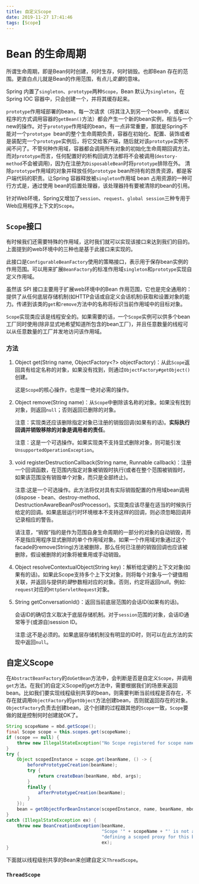 ```yaml
---
title: 自定义Scope
date: 2019-11-27 17:41:46
tags: [Scope]
---
```


# Bean 的生命周期

所谓生命周期，即是Bean何时创建，何时生存，何时销毁。也即Bean 存在的范围。更直白点儿就是Bean的作用范围，有点儿*变量*的意味。

Spring 内置了`singleton`、`prototype`两种`Scope`，Bean 默认为`singleton`，在Spring IOC 容器中，只会创建一个，并将其缓存起来。

`prototype`作用域部署的bean，每一次请求（将其注入到另一个bean中，或者以程序的方式调用容器的`getBean()`方法）都会产生一个新的bean实例，相当与一个new的操作。对于`prototype`作用域的bean，有一点非常重要，那就是Spring不能对一个`prototype `bean的整个生命周期负责，容器在初始化、配置、装饰或者是装配完一个`prototype`实例后，将它交给客户端，随后就对该`prototype`实例不闻不问了。不管何种作用域，容器都会调用所有对象的初始化生命周期回调方法，而对`prototype`而言，任何配置好的析构回调方法都将不会被调用(`destory-method`不会被调用)，因为在注册为`DisposableBean`时将`prototype`排除在外。 清除`prototype`作用域的对象并释放任何`prototype` bean所持有的昂贵资源，都是客户端代码的职责。让Spring 容器释放被`singleton`作用域 bean 占用资源的一种可行方式是，通过使用 bean的后置处理器，该处理器持有要被清除的bean的引用。

针对Web环境，Spring又增加了`session`、`request`、`global session`三种专用于Web应用程序上下文的`Scope`。

## `Scope`接口

有时候我们还需要特殊的作用域，这时我们就可以实现该接口来达到我们的目的。上面提到的web环境中的三种也是基于此接口来实现的。

此接口是`ConfigurableBeanFactory`使用的策略接口，表示用于保存bean实例的作用范围。可以用来扩展`BeanFactory`的标准作用域`singleton`和`prototype`实现自定义作用域。

虽然该 SPI 接口主要用于扩展web环境中的Bean 作用范围，它也是完全通用的：提供了从任何底层存储机制(如HTTP会话或自定义会话机制)获取和设置对象的能力。传递到该类的`get`和`remove`方法中的名称将标识当前作用域中的目标对象。

`Scope`实现类应该是线程安全的。如果需要的话，一个`Scope`实例可以供多个bean工厂同时使用(除非显式地希望知道所包含的bean工厂)，并且任意数量的线程可以从任意数量的工厂并发地访问该作用域。

### 方法

1. Object get(String name, ObjectFactory<?> objectFactory)：从此`Scope`返回具有给定名称的对象，如果没有找到，则通过`ObjectFactory#getObject()`创建。

   这是`Scope`的核心操作，也是惟一绝对必需的操作。

2. Object remove(String name)：从`Scope`中删除该名称的对象。如果没有找到对象，则返回`null`；否则返回已删除的对象。

   注意：实现类还应该删除指定对象已注册的销毁回调(如果有的话)。**实际执行回调并销毁移除的对象是调用者的责任**。

   注意：这是一个可选操作。如果实现类不支持显式删除对象，则可能引发`UnsupportedOperationException`。

3. void registerDestructionCallback(String name, Runnable callback)：注册一个回调函数，在范围内指定对象被销毁时执行(或者在整个范围被销毁时，如果该范围没有销毁单个对象，而只是全部终止)。

   注意:这是一个可选操作。此方法将仅对具有实际销毁配置的作用域bean调用(dispose - bean、destroy-method、DestructionAwareBeanPostProcessor)。实现类应该尽量在适当的时候执行给定的回调。如果底层运行时环境根本不支持这样的回调，则必须忽略回调并记录相应的警告。

   请注意，“销毁”指的是作为范围自身生命周期的一部分的对象的自动销毁，而不是指应用程序显式删除的单个作用域对象。如果一个作用域对象通过这个facade的remove(String)方法被删除，那么任何已注册的销毁回调也应该被删除，假设被删除的对象将被重用或手动销毁。

4. Object resolveContextualObject(String key)：解析给定键的上下文对象(如果有的话)。如果此Scope支持多个上下文对象，则将每个对象与一个键值相关联，并返回与提供的*键*参数相对应的对象。否则，约定将返回*null*。例如: `request`对应的`HttpServletRequest`对象。

5. String getConversationId()：返回当前底层范围的会话ID(如果有的话)。

   会话ID的确切含义取决于底层存储机制。对于`session`范围的对象，会话ID通常等于(或源自)session ID。

   注意:这不是必须的。如果底层存储机制没有明显的ID时，则可以在此方法的实现中返回`null`。

## 自定义Scope

在`AbstractBeanFactory`的`doGetBean`方法中，会判断是否是自定义`Scope`，并调用`get`方法。在我们的自定义Scope的get方法中，需要根据我们的场景来返回bean。比如我们要实现线程级别共享的bean，则需要判断当前线程是否存在，不存在就调用`ObjectFactory`的`getObject`方法创建bean，否则就返回存在的对象。`ObjectFactory`负责去创建bean，这个创建的过程跟其他的`Scope`一致，`Scope`要做的就是控制何时创建就OK了。

```java
String scopeName = mbd.getScope();
final Scope scope = this.scopes.get(scopeName);
if (scope == null) {
    throw new IllegalStateException("No Scope registered for scope name '" + scopeName + "'");
}
try {
    Object scopedInstance = scope.get(beanName, () -> {
        beforePrototypeCreation(beanName);
        try {
            return createBean(beanName, mbd, args);
        }
        finally {
            afterPrototypeCreation(beanName);
        }
    });
    bean = getObjectForBeanInstance(scopedInstance, name, beanName, mbd);
}
catch (IllegalStateException ex) {
    throw new BeanCreationException(beanName,
                                    "Scope '" + scopeName + "' is not active for the current thread; consider " +
                                    "defining a scoped proxy for this bean if you intend to refer to it from a singleton",
                                    ex);
}
```



下面就以线程级别共享的Bean来创建自定义`ThreadScope`。

### `ThreadScope`